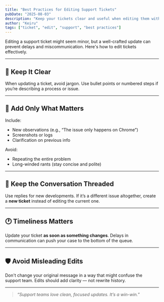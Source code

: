 ```yaml
---
title: "Best Practices for Editing Support Tickets"
pubDate: "2025-08-03"
description: "Keep your tickets clear and useful when editing them with these expert tips."
author: "Keiru"
tags: ["ticket", "edit", "support", "best practices"]
---
```


Editing a support ticket might seem minor, but a well-crafted update can prevent delays and miscommunication. Here's how to edit tickets effectively.

---

## 🧽 Keep It Clear

When updating a ticket, avoid jargon. Use bullet points or numbered steps if you’re describing a process or issue.

---

## 📌 Add Only What Matters

Include:

- New observations (e.g., “The issue only happens on Chrome”)
- Screenshots or logs
- Clarification on previous info

Avoid:

- Repeating the entire problem
- Long-winded rants (stay concise and polite)

---

## 🧵 Keep the Conversation Threaded

Use replies for new developments. If it’s a different issue altogether, create a **new ticket** instead of editing the current one.

---

## 🕐 Timeliness Matters

Update your ticket **as soon as something changes**. Delays in communication can push your case to the bottom of the queue.

---

## 🛡️ Avoid Misleading Edits

Don't change your original message in a way that might confuse the support team. Edits should add clarity — not rewrite history.

---

> _“Support teams love clean, focused updates. It’s a win-win.”_
